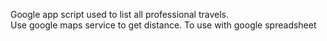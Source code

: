 Google app script used to list all professional travels.  
Use google maps service to get distance.
To use with google spreadsheet

